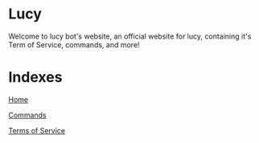 <link rel="shortcut icon" type="image/png" href="https://cdn.discordapp.com/avatars/627370793369600011/4c1546580a4c4ddba5b7c50a6854b751.png"/>

# Lucy
Welcome to lucy bot's website, an official website for lucy, containing it's Term of Service, commands, and more!

# Indexes

[Home](https://lucy-bot.github.io)

[Commands](https://lucy-bot.github.io/commands)

[Terms of Service](https://lucy-bot.github.io/tos)

